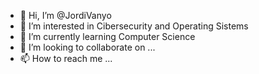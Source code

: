 - 👋 Hi, I’m @JordiVanyo
- 👀 I’m interested in Cibersecurity and Operating Sistems
- 🌱 I’m currently learning Computer Science
- 💞️ I’m looking to collaborate on ...
- 📫 How to reach me ...

<!---
JordiVanyo/JordiVanyo is a ✨ special ✨ repository because its `README.md` (this file) appears on your GitHub profile.
You can click the Preview link to take a look at your changes.
--->
